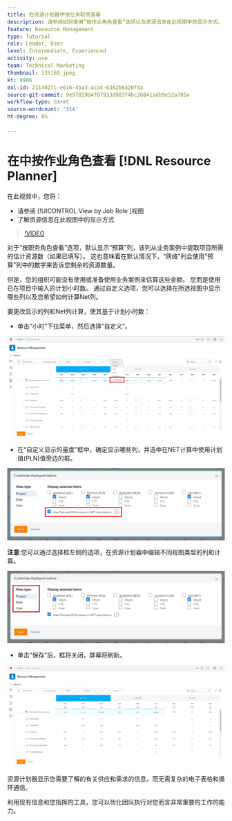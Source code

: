 ```yaml
---
title: 在资源计划器中按任务职责查看
description: 请参阅如何使用“按作业角色查看”选项以及资源信息在此视图中的显示方式。
feature: Resource Management
type: Tutorial
role: Leader, User
level: Intermediate, Experienced
activity: use
team: Technical Marketing
thumbnail: 335169.jpeg
kt: 8906
exl-id: 2114027c-e616-45a3-aca4-6382b6a20fda
source-git-commit: 9e97819d4f07933d903f4bc26841adb9e52a785a
workflow-type: tm+mt
source-wordcount: '314'
ht-degree: 0%

---
```


# 在中按作业角色查看 [!DNL Resource Planner]

在此视频中，您将：

* 请参阅 [!UICONTROL View by Job Role ]视图
* 了解资源信息在此视图中的显示方式


>[!VIDEO](https://video.tv.adobe.com/v/335169/?quality=12)

对于“按职务角色查看”选项，默认显示“预算”列，该列从业务案例中提取项目所需的估计资源数（如果已填写）。 这也意味着在默认情况下，“网络”列会使用“预算”列中的数字来告诉您剩余的资源数量。

但是，您的组织可能没有使用或准备使用业务案例来估算这些金额。 您而是使用已在项目中输入的计划小时数。 通过自定义选项，您可以选择在所选视图中显示哪些列以及您希望如何计算Net列。

要更改显示的列和Net列计算，使其基于计划小时数：

* 单击“小时”下拉菜单，然后选择“自定义”。

![下拉菜单中的自定义选项](assets/NetHours01.png)

* 在“自定义显示的量度”框中，确定显示哪些列，并选中在NET计算中使用计划值(PLN)值旁边的框。

![在NET计算选项中使用计划值](assets/NetHours02.png)

**注意**:您可以通过选择框左侧的选项，在资源计划器中编辑不同视图类型的列和计算。

![视图类型选项](assets/NetHours03.jpg)

* 单击“保存”后，框将关闭，屏幕将刷新。

![资源规划工具](assets/NetHours04.jpg)

资源计划器显示您需要了解的有关供应和需求的信息，而无需复杂的电子表格和循环通信。

利用现有信息和您指挥的工具，您可以优化团队执行对您而言非常重要的工作的能力。
